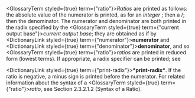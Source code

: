 
 



<GlossaryTerm styled={true} term={"ratio"}><i>Ratios</i></GlossaryTerm> are printed as follows: the absolute value of the numerator is printed, as for an *integer* ; then a /; then the denominator. The numerator and denominator are both printed in the radix specified by the <GlossaryTerm styled={true} term={"current output base"}><i>current output base</i></GlossaryTerm>; they are obtained as if by <DictionaryLink styled={true} term={"numerator"}><b>numerator</b></DictionaryLink> and <DictionaryLink styled={true} term={"denominator"}><b>denominator</b></DictionaryLink>, and so <GlossaryTerm styled={true} term={"ratio"}><i>ratios</i></GlossaryTerm> are printed in reduced form (lowest terms). If appropriate, a radix specifier can be printed; see 



<DictionaryLink styled={true} term={"print-radix"}><b>\*print-radix\*</b></DictionaryLink>. If the ratio is negative, a minus sign is printed before the numerator. For related information about the syntax of a <GlossaryTerm styled={true} term={"ratio"}><i>ratio</i></GlossaryTerm>, see Section 2.3.2.1.2 (Syntax of a Ratio).
 